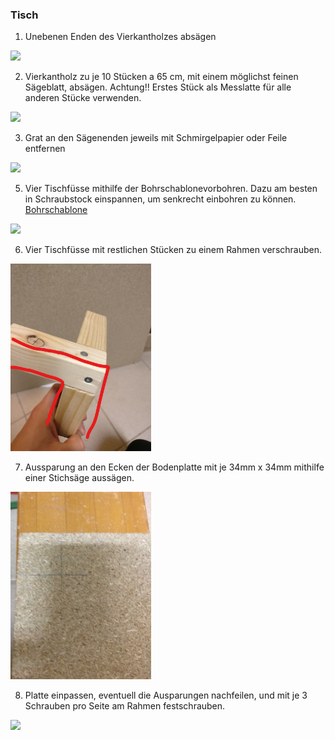 ### Tisch
1. Unebenen Enden des Vierkantholzes absägen

<img src="../Bilder/IMG_20170527_123424.jpg" height="300">

2. Vierkantholz zu je 10 Stücken a 65 cm, mit einem möglichst feinen Sägeblatt, absägen. Achtung!! Erstes Stück als Messlatte für alle anderen Stücke verwenden.

<img src="../Bilder/IMG_20170527_121733.jpg" height="300">

3. Grat an den Sägenenden jeweils mit Schmirgelpapier oder Feile 
entfernen

<img src="../Bilder/IMG_20170527_123424.jpg" height="300">

5. Vier Tischfüsse mithilfe der Bohrschablonevorbohren. Dazu am besten in Schraubstock einspannen, um senkrecht einbohren zu können.
[Bohrschablone](https://github.com/cbm-instructions/bits-please/blob/master/Bilder/Bohrschablone.jpg)

<img src="../Bilder/IMG_20170527_165454.jpg" height="300">

6. Vier Tischfüsse mit restlichen Stücken zu einem Rahmen verschrauben.

<img src="../Bilder/InkedIMG_20170520_222431_LI.jpg" height="300">

7. Aussparung an den Ecken der Bodenplatte mit je 34mm x 34mm mithilfe einer Stichsäge aussägen.  

<img src="../Bilder/IMG_20170527_180003.jpg" height="300">

8. Platte einpassen, eventuell die Ausparungen nachfeilen, und mit je 3 Schrauben pro Seite am Rahmen festschrauben.

<img src="../Bilder/InkedIMG_20170527_182555_LI.jpg" height="300">
